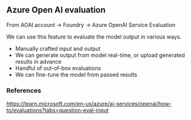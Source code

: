 ## Azure Open AI evaluation

From AOAI account -> Foundry -> Azure OpenAI Service Evaluation

We can use this feature to evaluate the model output in various ways.

- Manually crafted input and output
- We can generate output from model real-time, or upload generated results in advance
- Handful of out-of-box evaluations
- We can fine-tune the model from passed results

### References

https://learn.microsoft.com/en-us/azure/ai-services/openai/how-to/evaluations?tabs=question-eval-input